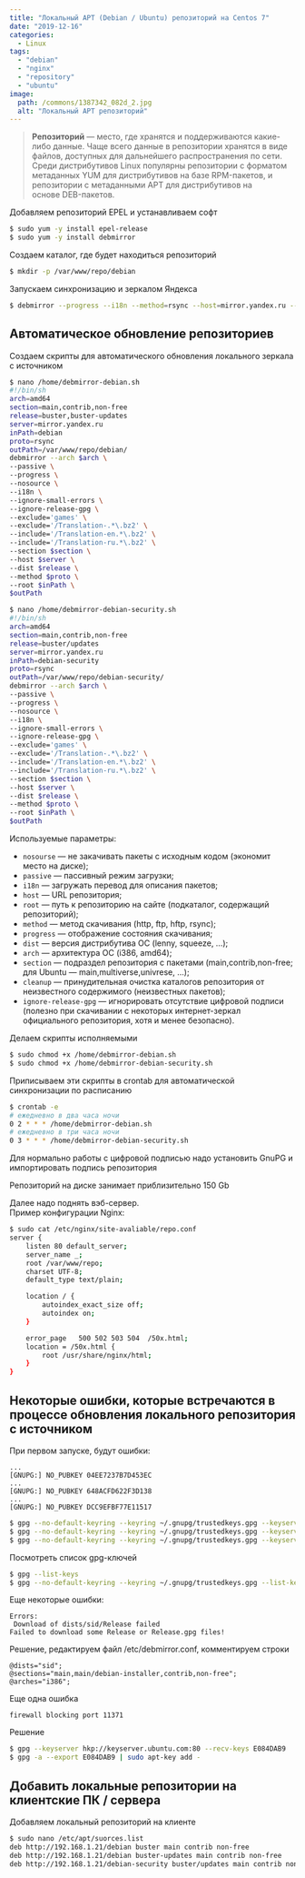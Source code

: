 ```yaml
---
title: "Локальный APT (Debian / Ubuntu) репозиторий на Centos 7"
date: "2019-12-16"
categories: 
  - Linux
tags: 
  - "debian"
  - "nginx"
  - "repository"
  - "ubuntu"
image:
  path: /commons/1387342_082d_2.jpg
  alt: "Локальный APT репозиторий"
---
```


> **Репозиторий** — место, где хранятся и поддерживаются какие-либо данные. Чаще всего данные в репозитории хранятся в виде файлов, доступных для дальнейшего распространения по сети.  
> Среди дистрибутивов Linux популярны репозитории с форматом метаданных YUM для дистрибутивов на базе RPM-пакетов, и репозитории с метаданными APT для дистрибутивов на основе DEB-пакетов.

Добавляем репозиторий EPEL и устанавливаем софт

```sh
$ sudo yum -y install epel-release
$ sudo yum -y install debmirror
```

Создаем каталог, где будет находиться репозиторий

```sh
$ mkdir -p /var/www/repo/debian
```

Запускаем синхронизацию и зеркалом Яндекса

```sh
$ debmirror --progress --i18n --method=rsync --host=mirror.yandex.ru --dist=buster --ignore-small-errors --ignore-release-gpg --exclude="games" --nosource --arch=amd64 /var/www/repo/debian
```

## Автоматическое обновление репозиториев

Создаем скрипты для автоматического обновления локального зеркала с источником

```sh
$ nano /home/debmirror-debian.sh
#!/bin/sh
arch=amd64
section=main,contrib,non-free
release=buster,buster-updates
server=mirror.yandex.ru
inPath=debian
proto=rsync
outPath=/var/www/repo/debian/
debmirror --arch $arch \
--passive \
--progress \
--nosource \
--i18n \
--ignore-small-errors \
--ignore-release-gpg \
--exclude='games' \
--exclude='/Translation-.*\.bz2' \
--include='/Translation-en.*\.bz2' \
--include='/Translation-ru.*\.bz2' \
--section $section \
--host $server \
--dist $release \
--method $proto \
--root $inPath \
$outPath
```

```sh
$ nano /home/debmirror-debian-security.sh
#!/bin/sh
arch=amd64
section=main,contrib,non-free
release=buster/updates
server=mirror.yandex.ru
inPath=debian-security
proto=rsync
outPath=/var/www/repo/debian-security/
debmirror --arch $arch \
--passive \
--progress \
--nosource \
--i18n \
--ignore-small-errors \
--ignore-release-gpg \
--exclude='games' \
--exclude='/Translation-.*\.bz2' \
--include='/Translation-en.*\.bz2' \
--include='/Translation-ru.*\.bz2' \
--section $section \
--host $server \
--dist $release \
--method $proto \
--root $inPath \
$outPath
```

Используемые параметры:

- `nosourse` — не закачивать пакеты с исходным кодом (экономит место на диске);
- `passive` — пассивный режим загрузки;
- `i18n` — загружать перевод для описания пакетов;
- `host` — URL репозитория;
- `root` — путь к репозиторию на сайте (подкаталог, содержащий репозиторий);
- `method` — метод скачивания (http, ftp, hftp, rsync);
- `progress` — отображение состояния скачивания;
- `dist` — версия дистрибутива ОС (lenny, squeeze, …);
- `arch` — архитектура ОС (i386, amd64);
- `section` — подраздел репозитория с пакетами (main,contrib,non-free; для Ubuntu — main,multiverse,univrese, …);
- `cleanup` — принудительная очистка каталогов репозитория от неизвестного содержимого (неизвестных пакетов);
- `ignore-release-gpg` — игнорировать отсутствие цифровой подписи (полезно при скачивании с некоторых интернет-зеркал официального репозитория, хотя и менее безопасно).

Делаем скрипты исполняемыми

```sh
$ sudo chmod +x /home/debmirror-debian.sh
$ sudo chmod +x /home/debmirror-debian-security.sh
```

Приписываем эти скрипты в crontab для автоматической синхронизации по расписанию

```sh
$ crontab -e
# ежедневно в два часа ночи
0 2 * * * /home/debmirror-debian.sh
# ежедневно в три часа ночи
0 3 * * * /home/debmirror-debian-security.sh
```

Для нормально работы с цифровой подписью надо установить GnuPG и импортировать подпись репозитория

Репозиторий на диске занимает приблизительно 150 Gb

Далее надо поднять вэб-сервер.  
Пример конфигурации Nginx:

```sh
$ sudo cat /etc/nginx/site-avaliable/repo.conf
server {
    listen 80 default_server;
    server_name _;
    root /var/www/repo;
    charset UTF-8;
    default_type text/plain;

    location / {
        autoindex_exact_size off;
        autoindex on;
    }

    error_page   500 502 503 504  /50x.html;
    location = /50x.html {
        root /usr/share/nginx/html;
    }
}
```

## Некоторые ошибки, которые встречаются в процессе обновления локального репозитория с источником

При первом запуске, будут ошибки:

```
...
[GNUPG:] NO_PUBKEY 04EE7237B7D453EC
...
[GNUPG:] NO_PUBKEY 648ACFD622F3D138
...
[GNUPG:] NO_PUBKEY DCC9EFBF77E11517
```

```sh
$ gpg --no-default-keyring --keyring ~/.gnupg/trustedkeys.gpg --keyserver hkp://keyserver.ubuntu.com:80 --recv-keys 04EE7237B7D453EC
$ gpg --no-default-keyring --keyring ~/.gnupg/trustedkeys.gpg --keyserver hkp://keyserver.ubuntu.com:80 --recv-keys 648ACFD622F3D138
$ gpg --no-default-keyring --keyring ~/.gnupg/trustedkeys.gpg --keyserver hkp://keyserver.ubuntu.com:80 --recv-keys DCC9EFBF77E11517
```

Посмотреть список gpg-ключей

```sh
$ gpg --list-keys
$ gpg --no-default-keyring --keyring ~/.gnupg/trustedkeys.gpg --list-key
```

Еще некоторые ошибки:

```
Errors:
 Download of dists/sid/Release failed
Failed to download some Release or Release.gpg files!
```

Решение, редактируем файл /etc/debmirror.conf, комментируем строки

```
@dists="sid";
@sections="main,main/debian-installer,contrib,non-free";
@arches="i386";
```

Еще одна ошибка

```
firewall blocking port 11371
```

Решение

```sh
$ gpg --keyserver hkp://keyserver.ubuntu.com:80 --recv-keys E084DAB9
$ gpg -a --export E084DAB9 | sudo apt-key add -
```

## Добавить локальные репозитории на клиентские ПК / сервера

Добавляем локальный репозиторий на клиенте

```sh
$ sudo nano /etc/apt/suorces.list
deb http://192.168.1.21/debian buster main contrib non-free
deb http://192.168.1.21/debian buster-updates main contrib non-free
deb http://192.168.1.21/debian-security buster/updates main contrib non-free
```